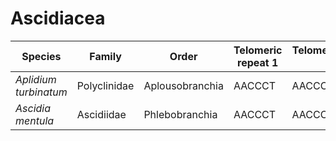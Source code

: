 # Ascidiacea

| Species | Family | Order | Telomeric repeat 1 | Telomeric repeat 2 | Data type |
| -- | --- | --- | --- | --- | --- |
| *Aplidium turbinatum* | Polyclinidae | Aplousobranchia | AACCCT | AACCCTAACCCT | pacbio |
| *Ascidia mentula* | Ascidiidae | Phlebobranchia | AACCCT | AACCCTAACCCT | pacbio |

